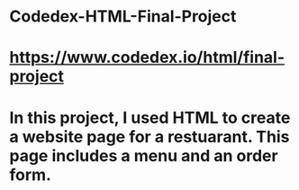 # Codedex-HTML-Final-Project

# https://www.codedex.io/html/final-project

# In this project, I used HTML to create a website page for a restuarant. This page includes a menu and an order form. 
